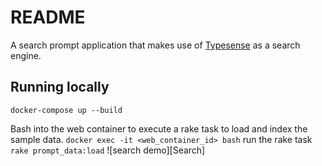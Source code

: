 # README
A search prompt application that makes use of [Typesense](https://typesense.org/) as a search engine.
## Running locally
 ``docker-compose up --build``

Bash into the web container to execute a rake task to load and index the sample data.
``docker exec -it <web_container_id> bash``
run the rake task
``rake prompt_data:load``
![search demo][Search]
